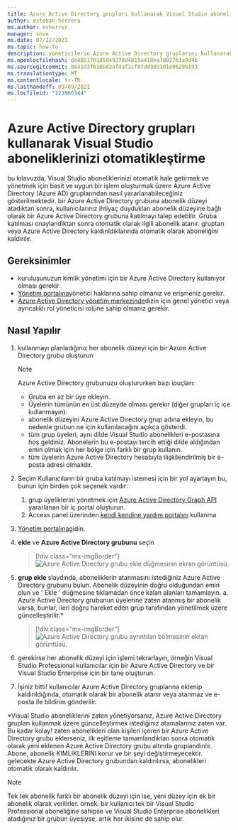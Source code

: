 ```yaml
---
title: Azure Active Directory grupları kullanarak Visual Studio aboneliklerinizi otomatikleştirme
author: esteban-herrera
ms.author: esherrer
manager: shve
ms.date: 07/22/2021
ms.topic: how-to
description: yöneticilerin Azure Active Directory gruplarını kullanarak nasıl atayabileceği ve aboneliklerine nasıl abone olabileceğini öğrenin
ms.openlocfilehash: de485170185049270d4819a418ea7d027b1a9d4b
ms.sourcegitcommit: 0841d3f610bd2af4af1cf07dd9d31d1e0629b193
ms.translationtype: MT
ms.contentlocale: tr-TR
ms.lasthandoff: 09/09/2021
ms.locfileid: "123966344"
---
```

# <a name="how-to-automate-your-visual-studio-subscriptions-using-azure-active-directory-groups"></a>Azure Active Directory grupları kullanarak Visual Studio aboneliklerinizi otomatikleştirme

bu kılavuzda, Visual Studio aboneliklerinizi otomatik hale getirmek ve yönetmek için basit ve uygun bir işlem oluşturmak üzere Azure Active Directory (Azure AD) gruplarından nasıl yararlanabileceğiniz gösterilmektedir.
bir Azure Active Directory grubuna abonelik düzeyi atadıktan sonra, kullanıcılarınız ihtiyaç duydukları abonelik düzeyine bağlı olarak bir Azure Active Directory grubuna katılmayı talep edebilir. Gruba katılması onaylandıktan sonra otomatik olarak ilgili abonelik atanır. gruptan veya Azure Active Directory kaldırıldıklarında otomatik olarak aboneliğini kaldırılır.

## <a name="requirements"></a>Gereksinimler
- kuruluşunuzun kimlik yönetimi için bir Azure Active Directory kullanıyor olması gerekir.
- [Yönetim portalına](https://manage.visualstudio.com)yönetici haklarına sahip olmanız ve erişmeniz gerekir.
- [Azure Active Directory yönetim merkezinde](https://aad.portal.azure.com/)dizin için genel yönetici veya ayrıcalıklı rol yöneticisi rolüne sahip olmanız gerekir.

## <a name="how-to"></a>Nasıl Yapılır
1.  kullanmayı planladığınız her abonelik düzeyi için bir Azure Active Directory grubu oluşturun 
    > [!NOTE]
    > Azure Active Directory grubunuzu oluştururken bazı ipuçları:
    > - Gruba en az bir üye ekleyin.
    > - Üyelerin tümünün en üst düzeyde olması gerekir (diğer grupları iç içe kullanmayın).
    > - abonelik düzeyini Azure Active Directory grup adına ekleyin, bu nedenle grubun ne için kullanılacağını açıkça gösterdi. 
    > - tüm grup üyeleri, aynı dilde Visual Studio abonelikleri e-postasına hoş geldiniz. Abonelerin bu e-postayı tercih ettiği dilde aldığından emin olmak için her bölge için farklı bir grup kullanın.
    > - tüm üyelerin Azure Active Directory hesabıyla ilişkilendirilmiş bir e-posta adresi olmalıdır.

2.  Seçim Kullanıcıların bir gruba katılmayı istemesi için bir yol ayarlayın bu, bunun için birden çok seçenek vardır:
    1.  grup üyeliklerini yönetmek için [Azure Active Directory Graph API](https://docs.microsoft.com/graph/api/resources/groups-overview?view=graph-rest-1.0) yararlanan bir iç portal oluşturun.
    2.  Access panel üzerinden [kendi kendine yardım portalını](https://docs.microsoft.com/azure/active-directory/enterprise-users/groups-self-service-management) kullanma 
3.  [Yönetim portalına](https://manage.visualstudio.com)gidin.
4.  **ekle** ve **Azure Active Directory grubunu** seçin
    > [!div class="mx-imgBorder"]
    > ![Azure Active Directory grubu ekle düğmesinin ekran görüntüsü.](media/add-azure-ad-group.png "ekle düğmesine ve sonra Azure Active Directory grubu ' na tıklayın.")

5.  **grup ekle** slaydında, aboneliklerin atanmasını istediğiniz Azure Active Directory grubunu bulun. Abonelik düzeyinin doğru olduğundan emin olun ve ' Ekle ' düğmesine tıklamadan önce kalan alanları tamamlayın.
    a.  Azure Active Directory grubunun üyelerine zaten atanmış bir abonelik varsa, bunlar, ileri doğru hareket eden grup tarafından yönetilmek üzere güncelleştirilir.\*
    > [!div class="mx-imgBorder"]
    > ![Azure Active Directory grubu ayrıntıları bölmesinin ekran görüntüsü.](media/azure-ad-group-details.png "Grubu atamak için Grup ve abonelik düzeyini seçin")

6.  gerekirse her abonelik düzeyi için işlemi tekrarlayın, örneğin Visual Studio Professional kullanıcılar için bir Azure Active Directory ve bir Visual Studio Enterprise için bir tane oluşturun.
7.  İşiniz bitti! kullanıcılar Azure Active Directory gruplarına eklenip kaldırıldığında, otomatik olarak bir abonelik atanır veya atanmaz ve e-posta ile bildirim gönderilir.

\*Visual Studio aboneliklerini zaten yönetiyorsanız, Azure Active Directory grupları kullanmak üzere güncelleştirmek istediğiniz atamalarınız zaten var. Bu kadar kolay! zaten abonelikleri olan kişileri içeren bir Azure Active Directory grubu eklerseniz, ilk eşitleme tamamlandıktan sonra otomatik olarak yeni eklenen Azure Active Directory grubu altında gruplandırılır. Abone, abonelik KIMLIKLERINI korur ve bir şeyi değiştirmeyecektir. gelecekte Azure Active Directory grubundan kaldırılırsa, abonelikleri otomatik olarak kaldırılır. 

> [!NOTE]
>Tek tek abonelik farklı bir abonelik düzeyi için ise, yeni düzey için ek bir abonelik olarak verilirler. örnek: bir kullanıcı tek bir Visual Studio Professional aboneliğine sahipse ve Visual Studio Enterprise abonelikleri atadığınız bir grubun üyesiyse, artık her ikisine de sahip olur. 
